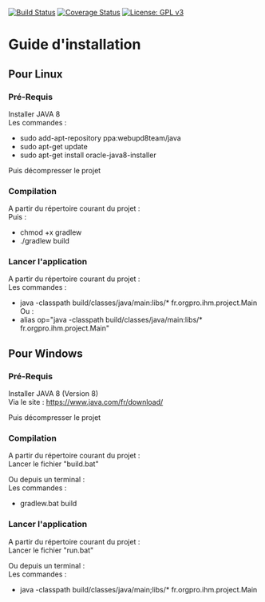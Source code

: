 [![Build Status](https://travis-ci.org/Org-Pro/orgpro-ihm.svg?branch=version-1.0)](https://travis-ci.org/Org-Pro/orgpro-ihm)
[![Coverage Status](https://coveralls.io/repos/github/Org-Pro/orgpro-ihm/badge.svg?branch=version-1.0)](https://coveralls.io/github/Org-Pro/orgpro-ihm?branch=version-1.0)
[![License: GPL v3](https://img.shields.io/badge/License-GPL%20v3-blue.svg)](https://github.com/CodeChillAlluna/code-chill/blob/master/LICENSE)

# Guide d'installation

## Pour Linux

### Pré-Requis
Installer JAVA 8  
Les commandes :  
- sudo add-apt-repository ppa:webupd8team/java  
- sudo apt-get update  
- sudo apt-get install oracle-java8-installer  
 
Puis décompresser le projet
    
### Compilation
A partir du répertoire courant du projet :  
Puis :  
- chmod +x gradlew  
- ./gradlew build  
    
### Lancer l'application
A partir du répertoire courant du projet :  
Les commandes :  
- java -classpath build/classes/java/main:libs/* fr.orgpro.ihm.project.Main  
Ou :  
- alias op="java -classpath build/classes/java/main:libs/* fr.orgpro.ihm.project.Main"
    
## Pour Windows

### Pré-Requis
Installer JAVA 8 (Version 8)  
Via le site : <https://www.java.com/fr/download/>  

Puis décompresser le projet

### Compilation
A partir du répertoire courant du projet :  
Lancer le fichier "build.bat"  

Ou depuis un terminal :  
Les commandes :  
- gradlew.bat build

###  Lancer l'application
A partir du répertoire courant du projet :  
Lancer le fichier "run.bat"  

Ou depuis un terminal :  
Les commandes :  
- java -classpath build/classes/java/main;libs/* fr.orgpro.ihm.project.Main
